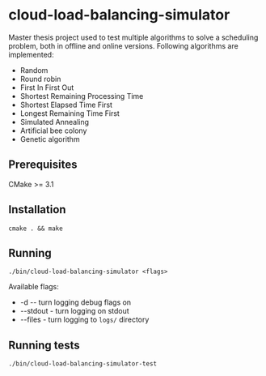# cloud-load-balancing-simulator

Master thesis project used to test multiple algorithms to solve a scheduling problem, both in offline and online versions. Following algorithms are implemented:
- Random
- Round robin
- First In First Out
- Shortest Remaining Processing Time
- Shortest Elapsed Time First
- Longest Remaining Time First
- Simulated Annealing
- Artificial bee colony
- Genetic algorithm

## Prerequisites
CMake >= 3.1

## Installation
```shell
cmake . && make
```
## Running
```shell
./bin/cloud-load-balancing-simulator <flags>
```
Available flags:
* -d -- turn logging debug flags on
* --stdout - turn logging on stdout
* --files - turn logging to `logs/` directory

## Running tests
```shell
./bin/cloud-load-balancing-simulator-test
```

